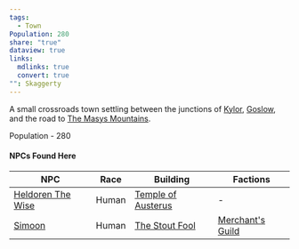 ```yaml
---
tags:
  - Town
Population: 280
share: "true"
dataview: true
links:
  mdlinks: true
  convert: true
"": Skaggerty
---
```


A small crossroads town settling between the junctions of [Kylor](../Kylor/index.md), [Goslow](../Goslow/index.md), and the road to [The Masys Mountains](../../Landmarks/Mountains/The-Masys-Mountains.md). 

Population - 280

#### NPCs Found Here
| NPC                                                                                        | Race  | Building                                                                                          | Factions                                                   |
| ------------------------------------------------------------------------------------------ | ----- | ------------------------------------------------------------------------------------------------- | ---------------------------------------------------------- |
| [Heldoren The Wise](./NPCs/Heldoren-The-Wise.md) | Human | [Temple of Austerus](./Locations/Temple-of-Austerus.md) | \-                                                         |
| [Simoon](./NPCs/Simoon.md)                       | Human | [The Stout Fool](./Locations/The-Stout-Fool.md)         | [Merchant's Guild](../../../Factions-&%20Clans/Merchant's%20Guild/index.md) |
